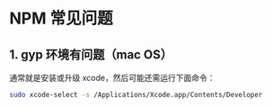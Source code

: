 # NPM 常见问题

## 1. gyp 环境有问题（mac OS）

通常就是安装或升级 xcode，然后可能还需运行下面命令：

```bash
sudo xcode-select -s /Applications/Xcode.app/Contents/Developer
```



